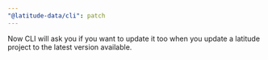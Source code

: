 ```yaml
---
"@latitude-data/cli": patch
---
```


Now CLI will ask you if you want to update it too when you update a latitude project to the latest version available.
